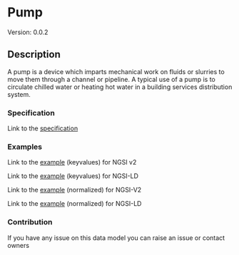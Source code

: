# Pump
Version: 0.0.2

## Description 

A pump is a device which imparts mechanical work on fluids or slurries to move them through a channel or pipeline. A typical use of a pump is to circulate chilled water or heating hot water in a building services distribution system.
### Specification

Link to the [specification](https://github.com/smart-data-models/incubated/tree/master/SAREF/s4bldg/Pump/doc/spec.md)

### Examples

Link to the [example](https://github.com/smart-data-models/incubated/tree/master/SAREF/s4bldg/Pump/examples/example.json) (keyvalues) for NGSI v2

Link to the [example](https://github.com/smart-data-models/incubated/tree/master/SAREF/s4bldg/Pump/examples/example.jsonld) (keyvalues) for NGSI-LD

Link to the [example](https://github.com/smart-data-models/incubated/tree/master/SAREF/s4bldg/Pump/examples/example-normalized.json) (normalized) for NGSI-V2

Link to the [example](https://github.com/smart-data-models/incubated/tree/master/SAREF/s4bldg/Pump/examples/example-normalized.jsonld) (normalized) for NGSI-LD
### Contribution

 If you have any issue on this data model you can raise an issue or contact owners
